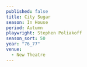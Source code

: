 ```yaml
---
published: false
title: City Sugar
season: In House
period: Autumn
playwright: Stephen Poliakoff
season_sort: 50
year: "76_77"
venue:
  - New Theatre
---
```


